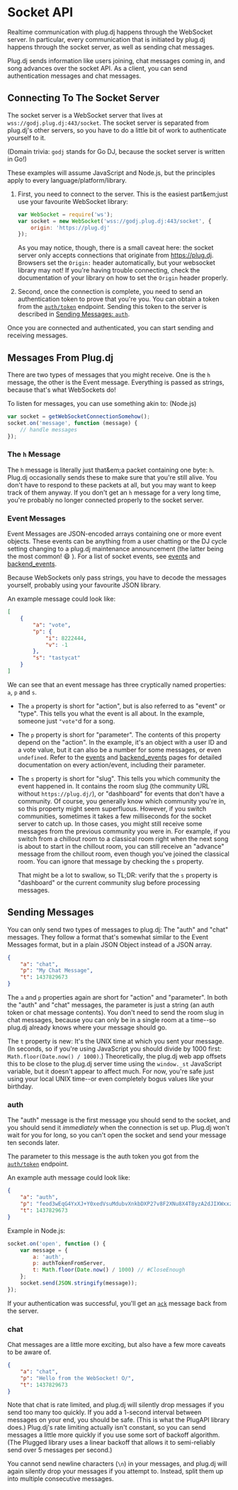 # Socket API

Realtime communication with plug.dj happens through the WebSocket server. In particular, every communication that is
initiated by plug.dj happens through the socket server, as well as sending chat messages.

Plug.dj sends information like users joining, chat messages coming in, and song advances over the socket API. As a
client, you can send authentication messages and chat messages.

## Connecting To The Socket Server

The socket server is a WebSocket server that lives at `wss://godj.plug.dj:443/socket`. The socket server is separated
from plug.dj's other servers, so you have to do a little bit of work to authenticate yourself to it.

(Domain trivia: `godj` stands for Go DJ, because the socket server is written in Go!)

These examples will assume JavaScript and Node.js, but the principles apply to every language/platform/library.

 1. First, you need to connect to the server. This is the easiest part&em;just use your favourite WebSocket library:
    ```js
    var WebSocket = require('ws');
    var socket = new WebSocket('wss://godj.plug.dj:443/socket', {
        origin: 'https://plug.dj'
    });
    ```
    As you may notice, though, there is a small caveat here: the socket server only accepts connections that originate
    from https://plug.dj. Browsers set the `Origin:` header automatically, but your websocket library may not! If you're
    having trouble connecting, check the documentation of your library on how to set the `Origin` header properly.

 1. Second, once the connection is complete, you need to send an authentication token to prove that you're you. You can
    obtain a token from the [`auth/token`](#) endpoint. Sending this token to the server is described in
    [Sending Messages: `auth`](#).

Once you are connected and authenticated, you can start sending and receiving messages.

## Messages From Plug.dj

There are two types of messages that you might receive. One is the `h` message, the other is the Event message.
Everything is passed as strings, because that's what WebSockets do!

To listen for messages, you can use something akin to: (Node.js)

```js
var socket = getWebSocketConnectionSomehow();
socket.on('message', function (message) {
    // handle messages
});
```

### The `h` Message

The `h` message is literally just that&em;a packet containing one byte: `h`. Plug.dj occasionally sends these to make
sure that you're still alive. You don't have to respond to these packets at all, but you may want to keep track of them
anyway. If you don't get an `h` message for a very long time, you're probably no longer connected properly to the socket
server.

### Event Messages

Event Messages are JSON-encoded arrays containing one or more event objects. These events can be anything from a user
chatting or the DJ cycle setting changing to a plug.dj maintenance announcement (the latter being the most common!
:smile: ). For a list of socket events, see [events](./events) and [backend_events](./events/backend_events).

Because WebSockets only pass strings, you have to decode the messages yourself, probably using your favourite JSON
library.

An example message could look like:

```json
[
    {
        "a": "vote",
        "p": {
            "i": 8222444,
            "v": -1
        },
        "s": "tastycat"
    }
]
```

We can see that an event message has three cryptically named properties: `a`, `p` and `s`.

 * The `a` property is short for "action", but is also referred to as "event" or "type". This tells you what the event
   is all about. In the example, someone just `"vote"`d for a song.
 * The `p` property is short for "parameter". The contents of this property depend on the "action". In the example, it's
   an object with a user ID and a vote value, but it can also be a number for some messages, or even `undefined`. Refer
   to the [events](./events) and [backend_events](./events/backend_events) pages for detailed documentation on every
   action/event, including their parameter.
 * The `s` property is short for "slug". This tells you which community the event happened in. It contains the room slug
   (the community URL without `https://plug.dj/`), or "dashboard" for events that don't have a community. Of course, you
   generally know which community you're in, so this property might seem superfluous. However, if you switch
   communities, sometimes it takes a few milliseconds for the socket server to catch up. In those cases, you might still
   receive some messages from the previous community you were in. For example, if you switch from a chillout room to a
   classical room right when the next song is about to start in the chillout room, you can still receive an "advance"
   message from the chillout room, even though you've joined the classical room. You can ignore that message by checking
   the `s` property.
   
   That might be a lot to swallow, so TL;DR: verify that the `s` property is "dashboard" or the current community slug
   before processing messages.

## Sending Messages

You can only send two types of messages to plug.dj: The "auth" and "chat" messages. They follow a format that's somewhat
similar to the Event Messages format, but in a plain JSON Object instead of a JSON array.

```json
{
    "a": "chat",
    "p": "My Chat Message",
    "t": 1437829673
}
```

The `a` and `p` properties again are short for "action" and "parameter". In both the "auth" and "chat" messages, the
parameter is just a string (an auth token or chat message contents). You don't need to send the room slug in chat
messages, because you can only be in a single room at a time--so plug.dj already knows where your message should go.

The `t` property is new: It's the UNIX time at which you sent your message. (In seconds, so if you're using JavaScript
you should divide by 1000 first: `Math.floor(Date.now() / 1000)`.) Theoretically, the plug.dj web app offsets this to be
close to the plug.dj server time using the `window._st` JavaScript variable, but it doesn't appear to affect much. For
now, you're safe just using your local UNIX time--or even completely bogus values like your birthday.

### auth

The "auth" message is the first message you should send to the socket, and you should send it _immediately_ when the
connection is set up. Plug.dj won't wait for you for long, so you can't open the socket and send your message ten
seconds later.

The parameter to this message is the auth token you got from the [`auth/token`](#) endpoint.

An example auth message could look like:

```json
{
    "a": "auth",
    "p": "feod3wEqG4YxXJ+Y0xedVsuMdubvXnkbDXP27v8F2XNu8X4T8yzA2dJIXWxxzGKyLZSBpK0xVydaIh71cZ9TaUTtS6SzK89ZqU9UbuxY0TkPnFEyg9gReOISup4xBDvPDLjE+qJt2rV9qSK+TLvw8wsBqn1j6pDggE5arOZzUzRK",
    "t": 1437829673
}
```

Example in Node.js:

```js
socket.on('open', function () {
    var message = {
        a: 'auth',
        p: authTokenFromServer,
        t: Math.floor(Date.now() / 1000) // #CloseEnough
    };
    socket.send(JSON.stringify(message));
});
```

If your authentication was successful, you'll get an [`ack`](#) message back from the server.

### chat

Chat messages are a little more exciting, but also have a few more caveats to be aware of.

```json
{
    "a": "chat",
    "p": "Hello from the WebSocket! O/",
    "t": 1437829673
}
```

Note that chat is rate limited, and plug.dj will silently drop messages if you send too many too quickly. If you add a
1-second interval between messages on your end, you should be safe. (This is what the PlugAPI library does.) Plug.dj's
rate limiting actually isn't constant, so you can send messages a little more quickly if you use some sort of backoff
algorithm. (The Plugged library uses a linear backoff that allows it to semi-reliably send over 5 messages per second.)

You cannot send newline characters (`\n`) in your messages, and plug.dj will again silently drop your messages if you
attempt to. Instead, split them up into multiple consecutive messages.
